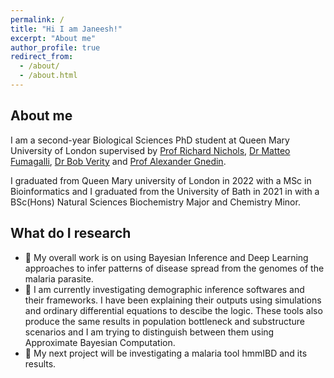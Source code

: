 ```yaml
---
permalink: /
title: "Hi I am Janeesh!"
excerpt: "About me"
author_profile: true
redirect_from: 
  - /about/
  - /about.html
---
```

## About me

I am a second-year Biological Sciences PhD student at Queen Mary University of London supervised by [Prof Richard Nichols](https://www.qmul.ac.uk/sbbs/staff/richardnichols.html), [Dr Matteo Fumagalli](https://www.qmul.ac.uk/sbbs/staff/matteo-fumagalli.html), [Dr Bob Verity](https://www.imperial.ac.uk/people/r.verity) and [Prof Alexander Gnedin](https://www.qmul.ac.uk/maths/profiles/gnedina.html). 

I graduated from Queen Mary university of London in 2022 with a MSc in Bioinformatics and I graduated from the University of Bath in 2021 in with a BSc(Hons) Natural Sciences Biochemistry Major and Chemistry Minor. 


## What do I research

- 📌 My overall work is on using Bayesian Inference and Deep Learning approaches to infer patterns of disease spread from the genomes of the malaria parasite. 
- 🔭 I am currently investigating demographic inference softwares and their frameworks. I have been explaining their outputs using simulations and ordinary differential equations to descibe the logic. These tools also produce the same results in population bottleneck and substructure scenarios and I am trying to distinguish between them using Approximate Bayesian Computation. 
- 🔭 My next project will be investigating a malaria tool hmmIBD and its results. 




